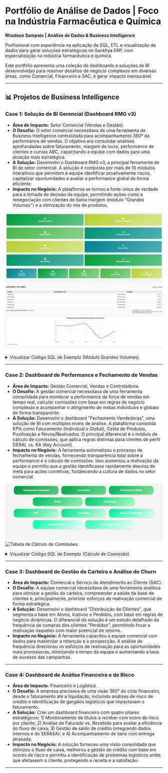 # Portfólio de Análise de Dados | Foco na Indústria Farmacêutica e Química

**Rhudson Sampaio | Análise de Dados & Business Intelligence**

Profissional com experiência na aplicação de SQL, ETL e visualização de dados para gerar soluções estratégicas no Sankhya ERP, com especialização na indústria farmacêutica e química.

Este portfólio apresenta uma coleção de dashboards e soluções de BI desenvolvidas para resolver desafios de negócio complexos em diversas áreas, como Comercial, Financeiro e SAC, e gerar impacto mensurável.

---

## 📊 Projetos de Business Intelligence

### Case 1: Solução de BI Gerencial (Dashboard RMG v3)

* **Área de Impacto:** Setor Comercial (Vendas e Gestão).
* **O Desafio:** O setor comercial necessitava de uma ferramenta de Business Intelligence centralizada para acompanhamento 360° da performance de vendas. O objetivo era consolidar análises aprofundadas sobre faturamento, margem de lucro, performance de clientes e curvas ABC, capacitando a equipe com dados para uma atuação mais estratégica.
* **A Solução:** Desenvolvi o Dashboard RMG v3, a principal ferramenta de BI do setor comercial. A solução é composta por mais de 10 módulos interativos que permitem à equipe identificar proativamente riscos, capitalizar oportunidades e avaliar a performance global de forma eficiente.
* **Impacto no Negócio:** A plataforma se tornou a fonte única de verdade para a tomada de decisão da equipe, permitindo ações como a renegociação com clientes de baixa margem (módulo "Grandes Volumes") e a otimização do mix de produtos.

![Menu Principal do Dashboard RMG](images/Menu%20RMG.png)
![Dashboard de Análise de Grandes Volumes](images/Grandes%20Volumes.png)

<details>
<summary>Visualizar Código SQL de Exemplo (Módulo Grandes Volumes)</summary>

```sql
-- Lógica para identificar clientes de alto volume e baixa rentabilidade
-- NOTA: Nomes de tabelas e campos foram genericizados para proteger a confidencialidade.
SELECT
    par.ID_CLIENTE,
    par.NOME_CLIENTE,
    -- Faturamento Líquido (Vendas - Devoluções)
    SUM(
        CASE
            WHEN cab.TIPO_OPERACAO IN ('VENDA_FATURADA', 'VENDA_SIMPLES') THEN cab.VALOR_NOTA
            WHEN cab.TIPO_OPERACAO = 'DEVOLUCAO_VENDA' THEN -cab.VALOR_NOTA
            ELSE 0
        END
    ) AS FATURAMENTO_TOTAL,
    -- Custo Total de Reposição dos Produtos Vendidos
    SUM(ite.QUANTIDADE * NVL(cust.CUSTO_REPOSICAO, 0)) AS CUSTO_TOTAL,
    -- Cálculo da Margem Percentual
    ROUND(
        (
            SUM(
                CASE
                    WHEN cab.TIPO_OPERACAO IN ('VENDA_FATURADA', 'VENDA_SIMPLES') THEN cab.VALOR_NOTA
                    ELSE -cab.VALOR_NOTA
                END
            ) - SUM(ite.QUANTIDADE * NVL(cust.CUSTO_REPOSICAO, 0))
        ) / NULLIF(
            SUM(
                CASE
                    WHEN cab.TIPO_OPERACAO IN ('VENDA_FATURADA', 'VENDA_SIMPLES') THEN cab.VALOR_NOTA
                    ELSE -cab.VALOR_NOTA
                END
            ),
            0
        ) * 100,
        2
    ) AS MARGEM_PERCENTUAL
FROM
    FAT_NOTAS_CABECALHO cab
    JOIN FAT_NOTAS_ITENS ite ON ite.ID_NOTA = cab.ID_NOTA
    JOIN CAD_PARCEIROS par ON par.ID_PARCEIRO = cab.ID_PARCEIRO
    JOIN EST_CUSTOS_PRODUTO cust ON cust.ID_PRODUTO = ite.ID_PRODUTO
WHERE
    cab.DATA_FATURAMENTO BETWEEN :DATA_INICIAL AND :DATA_FINAL
    AND cab.STATUS_NOTA = 'APROVADA'
GROUP BY
    par.ID_CLIENTE,
    par.NOME_CLIENTE
-- Filtro estratégico para encontrar os casos críticos
HAVING
    ROUND(
        (
            SUM(
                CASE
                    WHEN cab.TIPO_OPERACAO IN ('VENDA_FATURADA', 'VENDA_SIMPLES') THEN cab.VALOR_NOTA
                    ELSE -cab.VALOR_NOTA
                END
            ) - SUM(ite.QUANTIDADE * NVL(cust.CUSTO_REPOSICAO, 0))
        ) / NULLIF(
            SUM(
                CASE
                    WHEN cab.TIPO_OPERACAO IN ('VENDA_FATURADA', 'VENDA_SIMPLES') THEN cab.VALOR_NOTA
                    ELSE -cab.VALOR_NOTA
                END
            ),
            0
        ) * 100,
        2
    ) <= 30
ORDER BY
    FATURAMENTO_TOTAL DESC;
```
</details>

---

### Case 2: Dashboard de Performance e Fechamento de Vendas

* **Área de Impacto:** Gestão Comercial, Vendas e Controladoria.
* **O Desafio:** A gestão comercial necessitava de uma ferramenta consolidada para monitorar a performance da força de vendas em tempo real, calcular comissões com base em regras de negócio complexas e acompanhar o atingimento de metas individuais e globais de forma transparente.
* **A Solução:** Desenvolvi o dashboard "Fechamento Vendedoras", uma solução de BI com múltiplos níveis de análise. A plataforma consolida KPIs como Faturamento (Individual e Global), Cesta de Produtos, Positivação e Novos/Reativados. O principal diferencial é o módulo de cálculo de comissões, que aplica regras distintas para clientes de perfil GERAL vs. KA (Key Account).
* **Impacto no Negócio:** A ferramenta automatizou o processo de fechamento de vendas, fornecendo transparência total sobre a performance e o cálculo de comissões. Isso aumentou a motivação da equipe e permitiu que a gestão identificasse rapidamente desvios de meta para ações corretivas, fortalecendo a cultura de dados no setor comercial.

![Menu do Dashboard de Fechamento de Vendedoras](images/Menu%20Fechamento%20Vendedoras.png)
![Tabela de Cálculo de Comissões](images/Comissoes.png)

<details>
<summary>Visualizar Código SQL de Exemplo (Cálculo de Comissão)</summary>

```sql
-- Lógica para cálculo de comissão por perfil de cliente (GERAL vs KA)
-- NOTA: Nomes de tabelas e campos foram genericizados para proteger a confidencialidade.
SELECT
    v.NOME_VENDEDORA AS COLABORADOR,
    p.PERFIL_CLIENTE, -- 'GERAL' ou 'KA'
    SUM(
        CASE
            WHEN c.TIPO_OPERACAO LIKE 'VENDA%' THEN c.VALOR_NOTA
            WHEN c.TIPO_OPERACAO LIKE 'DEVOLUCAO%' THEN -c.VALOR_NOTA
        END
    ) AS FATURAMENTO_LIQUIDO,
    MAX(meta.VALOR_META) AS META,
    -- Lógica de Faixas de Comissão
    CASE
        WHEN p.PERFIL_CLIENTE = 'GERAL' THEN
            CASE
                WHEN (SUM(c.VALOR_NOTA_LIQUIDA) / MAX(meta.VALOR_META)) BETWEEN 1.00 AND 1.09 THEN 0.02 -- 2%
                WHEN (SUM(c.VALOR_NOTA_LIQUIDA) / MAX(meta.VALOR_META)) >= 1.10 THEN 0.03 -- 3%
                ELSE 0
            END
        WHEN p.PERFIL_CLIENTE = 'KA' THEN
            CASE
                WHEN (SUM(c.VALOR_NOTA_LIQUIDA) / MAX(meta.VALOR_META)) BETWEEN 1.00 AND 1.09 THEN 0.015 -- 1.5%
                WHEN (SUM(c.VALOR_NOTA_LIQUIDA) / MAX(meta.VALOR_META)) >= 1.10 THEN 0.025 -- 2.5%
                ELSE 0
            END
    END AS PERCENTUAL_COMISSAO
FROM
    FAT_NOTAS_CABECALHO c
    JOIN CAD_VENDEDORES v ON v.ID_VENDEDOR = c.ID_VENDEDOR
    JOIN CAD_PARCEIROS p ON p.ID_PARCEIRO = c.ID_PARCEIRO
    JOIN PLAN_METAS meta ON meta.ID_VENDEDOR = v.ID_VENDEDOR AND meta.MES_ANO = TO_CHAR(c.DATA_FATURAMENTO, 'YYYY-MM')
WHERE
    c.DATA_FATURAMENTO BETWEEN :DATA_INICIAL AND :DATA_FINAL
    AND c.STATUS_NOTA = 'APROVADA'
GROUP BY
    v.NOME_VENDEDORA,
    p.PERFIL_CLIENTE;
```
</details>

---

### Case 3: Dashboard de Gestão de Carteira e Análise de Churn

* **Área de Impacto:** Comercial e Serviço de Atendimento ao Cliente (SAC).
* **O Desafio:** A equipe comercial necessitava de uma ferramenta analítica para otimizar a gestão da carteira, compreender a saúde da base de clientes e, principalmente, priorizar esforços de reativação comercial de forma estratégica.
* **A Solução:** Desenvolvi o dashboard "Distribuição de Clientes", que segmenta a base em Ativos, Inativos e Perdidos, com base em regras de negócio dinâmicas. O diferencial da solução é um estudo detalhado da frequência de compras dos clientes "Perdidos", permitindo focar a reativação naqueles com maior potencial de retorno.
* **Impacto no Negócio:** A ferramenta capacitou a equipe comercial com dados para maximizar a retenção e a prospecção. A análise de frequência direcionou os esforços de reativação para as oportunidades mais promissoras, otimizando o tempo da equipe e aumentando a taxa de sucesso das campanhas.

<!-- 
![Dashboard de Distribuição de Clientes](images/case-distribuicao-clientes.png) 
-->

---

### Case 4: Dashboard de Análise Financeira e de Risco

* **Área de Impacto:** Financeiro e Logística.
* **O Desafio:** A empresa precisava de uma visão 360° do ciclo financeiro, desde o faturamento até a liquidação, incluindo análises de risco de crédito e identificação de gargalos logísticos que impactavam o faturamento.
* **A Solução:** Criei um dashboard financeiro com quatro pilares estratégicos: 1) Monitoramento de títulos a receber com score de risco por cliente; 2) Análise de Faturado vs. Recebido para avaliar a eficiência do fluxo de caixa; 3) Gestão de saldo de crédito (integrando dados internos e do SERASA); e 4) Acompanhamento de itens com entrega atrasada.
* **Impacto no Negócio:** A solução forneceu uma visão consolidada que otimizou o fluxo de caixa, melhorou a gestão de crédito com base em scores de risco e permitiu a identificação de problemas logísticos antes que afetassem o cliente, protegendo a receita e a satisfação.

<!-- 
![Dashboard de Análise Financeira](images/case-financeiro.png) 
-->

---
